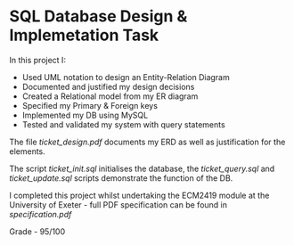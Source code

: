 # SQL Database Design & Implemetation Task

In this project I:
* Used UML notation to design an Entity-Relation Diagram
* Documented and justified my design decisions
* Created a Relational model from my ER diagram
* Specified my Primary & Foreign keys
* Implemented my DB using MySQL
* Tested and validated my system with query statements

The file *ticket_design.pdf* documents my ERD as well as justification for the elements.

The script *ticket_init.sql* initialises the database, the *ticket_query.sql* and *ticket_update.sql* scripts demonstrate the function of the DB.

I completed this project whilst undertaking the ECM2419 module at the University of Exeter - full PDF specification can be found in *specification.pdf*

Grade - 95/100
